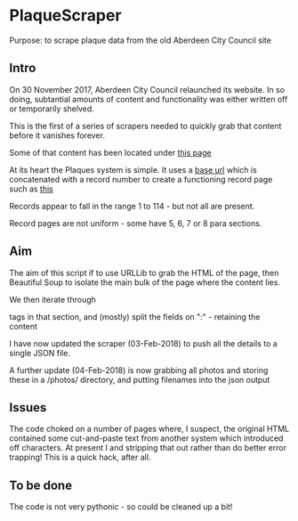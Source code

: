# PlaqueScraper
Purpose: to scrape plaque data from the old Aberdeen City Council site

## Intro

On 30 November 2017, Aberdeen City Council relaunched its website. In so doing, subtantial amounts of content and functionality was either written off or temporarily shelved. 

This is the first of a series of scrapers needed to quickly grab that content before it vanishes forever. 

Some of that content has been located under [this page](https://online.aberdeencity.gov.uk/Services/)

At its heart the Plaques system is simple. It uses a [base url](https://online.aberdeencity.gov.uk/Services/CommemorativePlaque/PlaqueDetail.aspx?Id=) which is concatenated with a record number to create a functioning record page such as [this](https://online.aberdeencity.gov.uk/Services/CommemorativePlaque/PlaqueDetail.aspx?Id=1)

Records appear to fall in the range 1 to 114 - but not all are present. 

Record pages are not uniform - some have 5, 6, 7 or 8 para sections. 

## Aim
The aim of this script if to use URLLib to grab the HTML of the page, then Beautiful Soup to isolate the main bulk of the page where the content lies. 

We then iterate through <p> tags in that section, and (mostly) split the fields on ":" - retaining the content

I have now updated the scraper (03-Feb-2018) to push all the details to a single JSON file.

A further update (04-Feb-2018) is now grabbing all photos and storing these in a /photos/ directory, and putting filenames into the json output

## Issues
The code choked on a number of pages where, I suspect, the original HTML contained some cut-and-paste text from another system which introduced off characters. At present I and stripping that out rather than do better error trapping! This is a quick hack, after all.

## To be done

The code is not very pythonic - so could be cleaned up a bit!